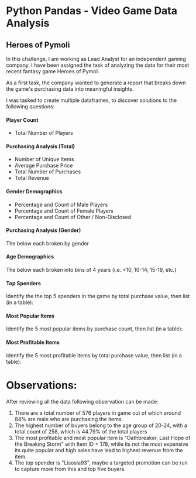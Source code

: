 # Python Pandas - Video Game Data Analysis

## Heroes of Pymoli

In this challenge, I am working as Lead Analyst for an independent gaming company. I have been assigned the task of analyzing the data for their most recent fantasy game Heroes of Pymoli.

As a first task, the company wanted to generate a report that breaks down the game's purchasing data into meaningful insights.

I was tasked to create multiple dataframes, to discover solutions to the following questions:

#### Player Count
* Total Number of Players

#### Purchasing Analysis (Total)
* Number of Unique Items
* Average Purchase Price
* Total Number of Purchases
* Total Revenue

#### Gender Demographics
* Percentage and Count of Male Players
* Percentage and Count of Female Players
* Percentage and Count of Other / Non-Disclosed

#### Purchasing Analysis (Gender)
The below each broken by gender

#### Age Demographics
The below each broken into bins of 4 years (i.e. &lt;10, 10-14, 15-19, etc.)

#### Top Spenders
Identify the the top 5 spenders in the game by total purchase value, then list (in a table):

#### Most Popular Items
Identify the 5 most popular items by purchase count, then list (in a table):

#### Most Profitable Items
Identify the 5 most profitable items by total purchase value, then list (in a table):

# Observations:
After reviewing all the data following observation can be made:

1. There are a total number of 576 players in game out of which around 84% are male who are purchasing the items.
2. The highest number of buyers belong to the age group of 20-24, with a total count of 258, which is 44.79% of the total players
3. The most profitable and most popular item is "Oathbreaker, Last Hope of the Breaking Storm" with Item ID = 178, while its not the most expensive its quite popular and high sales have lead to highest revenue from the item.
4. The top spender is "Lisosia93", maybe a targeted promotion can be run to capture more from this and top five buyers. 
